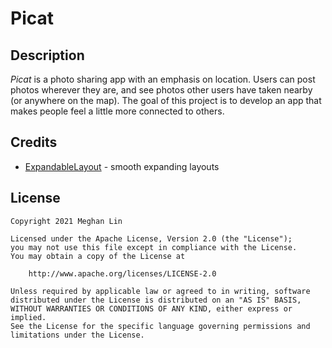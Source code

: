 # Picat

## Description
*Picat* is a photo sharing app with an emphasis on location. Users can post photos wherever they are, and see photos other users have taken nearby (or anywhere on the map).
The goal of this project is to develop an app that makes people feel a little more connected to others.

## Credits

- [ExpandableLayout](https://github.com/cachapa/ExpandableLayout) - smooth expanding layouts

## License

    Copyright 2021 Meghan Lin

    Licensed under the Apache License, Version 2.0 (the "License");
    you may not use this file except in compliance with the License.
    You may obtain a copy of the License at

        http://www.apache.org/licenses/LICENSE-2.0

    Unless required by applicable law or agreed to in writing, software
    distributed under the License is distributed on an "AS IS" BASIS,
    WITHOUT WARRANTIES OR CONDITIONS OF ANY KIND, either express or implied.
    See the License for the specific language governing permissions and
    limitations under the License.
